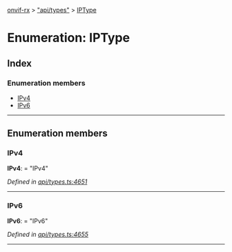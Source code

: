 [onvif-rx](../README.md) > ["api/types"](../modules/_api_types_.md) > [IPType](../enums/_api_types_.iptype.md)

# Enumeration: IPType

## Index

### Enumeration members

* [IPv4](_api_types_.iptype.md#ipv4)
* [IPv6](_api_types_.iptype.md#ipv6)

---

## Enumeration members

<a id="ipv4"></a>

###  IPv4

**IPv4**:  = "IPv4"

*Defined in [api/types.ts:4651](https://github.com/patrickmichalina/onvif-rx/blob/3ab1739/src/api/types.ts#L4651)*

___
<a id="ipv6"></a>

###  IPv6

**IPv6**:  = "IPv6"

*Defined in [api/types.ts:4655](https://github.com/patrickmichalina/onvif-rx/blob/3ab1739/src/api/types.ts#L4655)*

___

